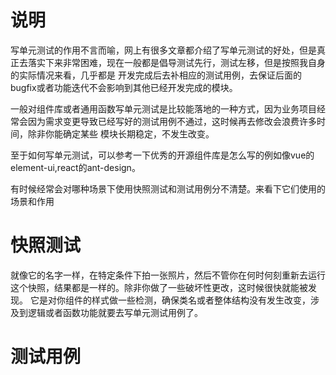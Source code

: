 # 说明

写单元测试的作用不言而喻，网上有很多文章都介绍了写单元测试的好处，但是真正去落实下来非常困难，现在一般都是倡导测试先行，测试左移，但是按照我自身的实际情况来看，几乎都是
开发完成后去补相应的测试用例，去保证后面的bugfix或者功能迭代不会影响到其他已经开发完成的模块。

一般对组件库或者通用函数写单元测试是比较能落地的一种方式，因为业务项目经常会因为需求变更导致已经写好的测试用例不通过，这时候再去修改会浪费许多时间，除非你能确定某些
模块长期稳定，不发生改变。

至于如何写单元测试，可以参考一下优秀的开源组件库是怎么写的例如像vue的element-ui,react的ant-design。

有时候经常会对哪种场景下使用快照测试和测试用例分不清楚。来看下它们使用的场景和作用

# 快照测试

就像它的名字一样，在特定条件下拍一张照片，然后不管你在何时何刻重新去运行这个快照，结果都是一样的。除非你做了一些破坏性更改，这时候很快就能被发现。
它是对你组件的样式做一些检测，确保类名或者整体结构没有发生改变，涉及到逻辑或者函数功能就要去写单元测试用例了。

# 测试用例
